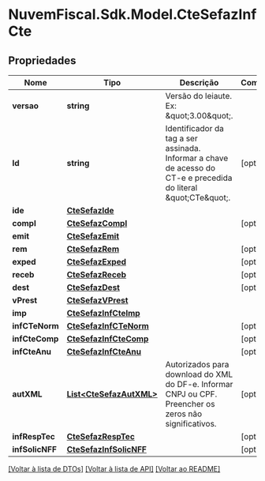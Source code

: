 # NuvemFiscal.Sdk.Model.CteSefazInfCte

## Propriedades

Nome | Tipo | Descrição | Comentários
------------ | ------------- | ------------- | -------------
**versao** | **string** | Versão do leiaute.  Ex: \&quot;3.00\&quot;. | 
**Id** | **string** | Identificador da tag a ser assinada.  Informar a chave de acesso do CT-e e precedida do literal \&quot;CTe\&quot;. | [optional] 
**ide** | [**CteSefazIde**](CteSefazIde.md) |  | 
**compl** | [**CteSefazCompl**](CteSefazCompl.md) |  | [optional] 
**emit** | [**CteSefazEmit**](CteSefazEmit.md) |  | 
**rem** | [**CteSefazRem**](CteSefazRem.md) |  | [optional] 
**exped** | [**CteSefazExped**](CteSefazExped.md) |  | [optional] 
**receb** | [**CteSefazReceb**](CteSefazReceb.md) |  | [optional] 
**dest** | [**CteSefazDest**](CteSefazDest.md) |  | [optional] 
**vPrest** | [**CteSefazVPrest**](CteSefazVPrest.md) |  | 
**imp** | [**CteSefazInfCteImp**](CteSefazInfCteImp.md) |  | 
**infCTeNorm** | [**CteSefazInfCTeNorm**](CteSefazInfCTeNorm.md) |  | [optional] 
**infCteComp** | [**CteSefazInfCteComp**](CteSefazInfCteComp.md) |  | [optional] 
**infCteAnu** | [**CteSefazInfCteAnu**](CteSefazInfCteAnu.md) |  | [optional] 
**autXML** | [**List&lt;CteSefazAutXML&gt;**](CteSefazAutXML.md) | Autorizados para download do XML do DF-e.  Informar CNPJ ou CPF. Preencher os zeros não significativos. | [optional] 
**infRespTec** | [**CteSefazRespTec**](CteSefazRespTec.md) |  | [optional] 
**infSolicNFF** | [**CteSefazInfSolicNFF**](CteSefazInfSolicNFF.md) |  | [optional] 

[[Voltar à lista de DTOs]](../README.md#documentation-for-models) [[Voltar à lista de API]](../README.md#documentation-for-api-endpoints) [[Voltar ao README]](../README.md)

